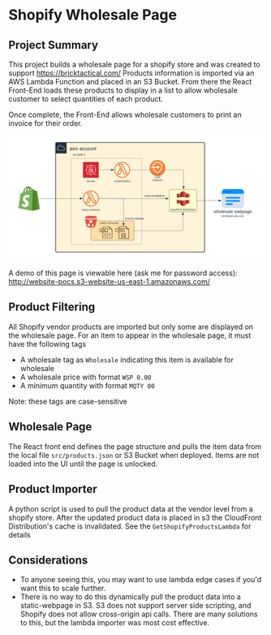 # Shopify Wholesale Page

## Project Summary

This project builds a wholesale page for a shopify store and was created to support https://bricktactical.com/
Products information is imported via an AWS Lambda Function and placed in an S3 Bucket.
From there the React Front-End loads these products to display in a list to allow wholesale customer to select quantities of each product. 

Once complete, the Front-End allows wholesale customers to print an invoice for their order.

![Shopify Wholesale](/Shopify-Wholesale.png "Infrastructure Diagrame")


A demo of this page is viewable here (ask me for password access):
http://website-pocs.s3-website-us-east-1.amazonaws.com/


## Product Filtering

All Shopify vendor products are imported but only some are displayed on the wholesale page. 
For an item to appear in the wholesale page, it must have the following tags

- A wholesale tag as `Wholesale` indicating this item is available for wholesale
- A wholesale price with format `WSP 0.00` 
- A minimum quantity with format `MQTY 00`

Note: these tags are case-sensitive


## Wholesale Page

The React front end defines the page structure and pulls the item data from the local file `src/products.json` or S3 Bucket when deployed.
Items are not loaded into the UI until the page is unlocked.

## Product Importer

A python script is used to pull the product data at the vendor level from a shopify store. After the updated product data is placed in s3
the CloudFront Distribution's cache is invalidated.
See the `GetShopifyProductsLambda` for details



## Considerations

- To anyone seeing this, you may want to use lambda edge cases if you'd want this to scale further. 
- There is no way to do this dynamically pull the product data into a static-webpage in S3. S3 does not support server side scripting, and Shopify does not allow cross-origin api calls. There are many solutions to this, but the lambda importer was most cost effective. 

